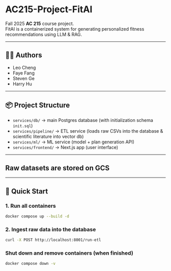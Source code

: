 # AC215-Project-FitAI

Fall 2025 **AC 215** course project.  
FitAI is a containerized system for generating personalized fitness recommendations using LLM & RAG.

---

## 👩‍💻 Authors
- Leo Cheng
- Faye Fang  
- Steven Ge  
- Harry Hu

---

## 📦 Project Structure
- `services/db/` → main Postgres database (with initialization schema `init.sql`)
- `services/pipeline/` → ETL service (loads raw CSVs into the database & scientific literature into vector db)
- `services/ml/` → ML service (model + plan generation API)
- `services/frontend/` → Next.js app (user interface)

---

## Raw datasets are stored on GCS

---

## 🚀 Quick Start

### 1. Run all containers
```bash
docker compose up --build -d
```

### 2. Ingest raw data into the database
```bash
curl -X POST http://localhost:8001/run-etl
```

### Shut down and remove containers (when finished)
```bash
docker compose down -v
```
